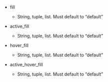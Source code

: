 - fill
    - String, tuple, list. Must default to “default”
    
- active_fill
    - String, tuple, list. Must default to “default”
    
- hover_fill
    - String, tuple, list. Must default to “default”
    
- active_hover_fill
    - String, tuple, list. Must default to “default”
